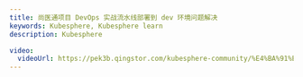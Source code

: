 ```yaml
---
title: 尚医通项目 DevOps 实战流水线部署到 dev 环境问题解决
keywords: Kubesphere, Kubesphere learn
description: Kubesphere

video:
  videoUrl: https://pek3b.qingstor.com/kubesphere-community/%E4%BA%91%E5%8E%9F%E7%94%9F%E5%AE%9E%E6%88%98/120%E3%80%81devops-%E5%8F%AF%E8%A7%86%E5%8C%96Pipeline-%E7%AC%AC%E4%BA%94%E6%AD%A5-%E9%83%A8%E7%BD%B2dev%E5%90%84%E7%A7%8D%E9%97%AE%E9%A2%98%E8%A7%A3%E5%86%B3.mp4
---
```

